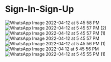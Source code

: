 # Sign-In-Sign-Up

![WhatsApp Image 2022-04-12 at 5 45 58 PM](https://user-images.githubusercontent.com/72368658/162960865-6f431fe4-05d1-41c5-b565-9dd3db24c14a.jpeg)  ![WhatsApp Image 2022-04-12 at 5 45 57 PM (2)](https://user-images.githubusercontent.com/72368658/162960886-ae28b52c-fad5-4a5a-b5b9-881f31abe1e4.jpeg)  ![WhatsApp Image 2022-04-12 at 5 45 57 PM (1)](https://user-images.githubusercontent.com/72368658/162960930-d3b89974-c7d9-46ce-8923-12ceda5eb41d.jpeg)  ![WhatsApp Image 2022-04-12 at 5 45 57 PM](https://user-images.githubusercontent.com/72368658/162960981-e22cc894-9ee6-45aa-9f5e-5a335ba52ea1.jpeg)   ![WhatsApp Image 2022-04-12 at 5 45 56 PM (1)](https://user-images.githubusercontent.com/72368658/162961014-fd128896-56d0-4bda-afa1-3e540723a4be.jpeg)   ![WhatsApp Image 2022-04 12 at 5 45 56 PM](https://user-images.githubusercontent.com/72368658/162961043-50ba2dcc-3378-4963-8962-e3af3b80fbcc.jpeg)
![WhatsApp Image 2022-04-12 at 5 45 55 PM (1)](https://user-images.githubusercontent.com/72368658/162961111-7a93cc43-1bc6-4cf3-8164-5d7491ffb0a2.jpeg)
 
